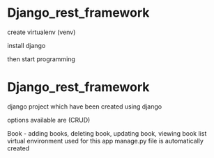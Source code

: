 # Django_rest_framework

create virtualenv  (venv)

install django

then start programming

# Django_rest_framework

django project which have been created using django

options available are (CRUD)

Book - adding books, deleting book, updating book, viewing book list  
 virtual environment used for this app
 manage.py file is automatically created
